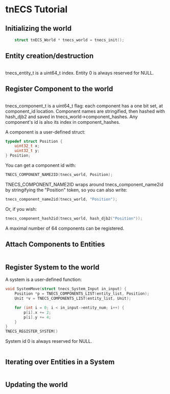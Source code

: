 # tnECS Tutorial

## Initializing the world
```c
    struct tnECS_World * tnecs_world = tnecs_init();
```

## Entity creation/destruction
```c
```
tnecs_entity_t is a uint64_t index. 
Entity 0 is always reserved for NULL.

## Register Component to the world
```c
```
tnecs_component_t is a uint64_t flag: each component has a one bit set, at component_id location.
Component names are stringified, then hashed with hash_djb2 and saved in tnecs_world->component_hashes.
Any component's id is also its index in component_hashes.

A component is a user-defined struct:
```c
typedef struct Position {
    uint32_t x;
    uint32_t y;
} Position;
```

You can get a component id with:
```c
TNECS_COMPONENT_NAME2ID(tnecs_world, Position);
```
TNECS_COMPONENT_NAME2ID wraps around tnecs_component_name2id by stringifying the "Position" token, so you can also write:
```c
tnecs_component_name2id(tnecs_world, "Position");
```
Or, if you wish:
```c
tnecs_component_hash2id(tnecs_world, hash_djb2("Position"));
```
A maximal number of 64 components can be registered.

## Attach Components to Entities
```c
```
## Register System to the world
A system is a user-defined function:
```c
void SystemMove(struct tnecs_System_Input in_input) {
    Position *p = TNECS_COMPONENTS_LIST(entity_list, Position);
    Unit *v = TNECS_COMPONENTS_LIST(entity_list, Unit);

    for (int i = 0; i < in_input->entity_num; i++) {
        p[i].x += 2;
        p[i].y += 4;
    }
}
TNECS_REGISTER_SYSTEM()
```
System id 0 is always reserved for NULL.
```c
```
## Iterating over Entities in a System
```c
```
## Updating the world
```c
```



